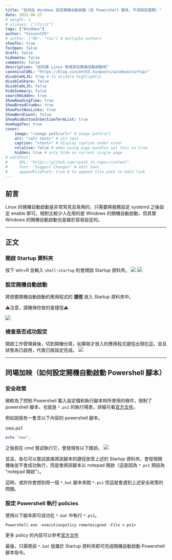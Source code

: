 ```yaml
---
title: "如何在 Windows 設定開機自動啟動（含 Powershell 腳本、不須設定服務）"
date: 2022-06-27
# weight: 1
# aliases: ["/first"]
tags: ["Windows"]
author: "Vincent55"
# author: ["Me", "You"] # multiple authors
showToc: true
TocOpen: false
draft: false
hidemeta: false
comments: false
description: "如何像 Linux 那樣設定開機自動啟動呢"
canonicalURL: "https://blog.vincent55.tw/posts/windowsstartup/"
disableHLJS: true # to disable highlightjs
disableShare: false
disableHLJS: false
hideSummary: false
searchHidden: true
ShowReadingTime: true
ShowBreadCrumbs: true
ShowPostNavLinks: true
ShowWordCount: false
ShowRssButtonInSectionTermList: true
UseHugoToc: true
cover:
    image: "<image path/url>" # image path/url
    alt: "<alt text>" # alt text
    caption: "<text>" # display caption under cover
    relative: false # when using page bundles set this to true
    hidden: true # only hide on current single page
# editPost:
#     URL: "https://github.com/<path_to_repo>/content"
#     Text: "Suggest Changes" # edit text
#     appendFilePath: true # to append file path to Edit link
---
```


## 前言
Linux 的開機自動啟動是非常常見且易用的，只需要將服務設定 systemd 之後設定 enable 即可。相對比較少人在用的是 Windows 的開機自動啟動，但其實 Windows 的開機自動啟動也是屬於容易設定的。

---

## 正文

### 開啟 Startup 資料夾
按下 win+R 並輸入 `shell:startup` 則會開啟 Startup 資料夾。
![](https://i.imgur.com/533iEgy.png)
![](https://i.imgur.com/QUkh2pf.png)

### 設定開機自動啟動
將想要開機自動啟動的應用程式的 **捷徑** 放入 Startup 資料夾中。


⚠️注意，請確保你放的是捷徑⚠️

![](https://i.imgur.com/uIXwEwY.png)

### 檢查是否成功設定
開啟工作管理員後，切到開機分頁，如果剛才放入的應用程式捷徑出現在這，並且狀態為已啟用，代表已經設定完成。
![](https://i.imgur.com/PBEyHxR.png)

---

## 同場加映（如何設定開機自動啟動 Powershell 腳本）
### 安全政策
微軟為了控制 Powershell 載入設定檔和執行腳本時所使用的條件，限制了 powershell 腳本，也就是 `*.ps1` 的執行場景，詳細可看[官方文件](https:/go.microsoft.com/fwlink/?LinkID=135170)。

例如說我有一隻含以下內容的 powershell 腳本。

owo.ps1
```powershell
echo "owo";
```
之後我在 cmd 嘗試執行它，會發現有以下錯誤。
![](https://i.imgur.com/3R7Us9s.png)

並且，各位可以嘗試直接將該腳本的捷徑放至上述的 Startup 資料夾，會發現開機後並不會成功執行，而是會將該腳本以 notepad 開啟（這是因為 `*.ps1` 預設為 "notepad 開啟"）。

這時，或許你會想到用一個 `*.bat` 腳本來跑 `*.ps1` 但這就會遇到上述安全政策的問題。

### 設定 Powershell 執行 policies

使用以下腳本即可成功在 `*.bat` 中執行 `*.ps1`。
```
Powershell.exe -executionpolicy remotesigned -File <.ps1>
```

更多 policy 的內容可以參考[官方文件](https://docs.microsoft.com/zh-tw/powershell/module/microsoft.powershell.core/about/about_execution_policies?view=powershell-7.2)

最後，只需將該 `*.bat` 放置於 Startup 資料夾即可完成開機自動啟動 Powershell 腳本指令。

